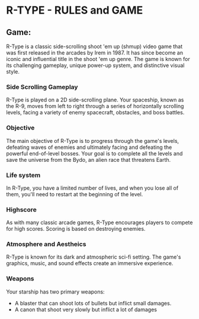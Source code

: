 # R-TYPE - RULES and GAME

## __Game__:

R-Type is a classic side-scrolling shoot 'em up (shmup) video game that was first released in the arcades by Irem in 1987. It has since become an iconic and influential title in the shoot 'em up genre. The game is known for its challenging gameplay, unique power-up system, and distinctive visual style.

### __Side Scrolling Gameplay__

R-Type is played on a 2D side-scrolling plane. Your spaceship, known as the R-9, moves from left to right through a series of horizontally scrolling levels, facing a variety of enemy spacecraft, obstacles, and boss battles.

### __Objective__

The main objective of R-Type is to progress through the game's levels, defeating waves of enemies and ultimately facing and defeating the powerful end-of-level bosses. Your goal is to complete all the levels and save the universe from the Bydo, an alien race that threatens Earth.

### __Life system__

In R-Type, you have a limited number of lives, and when you lose all of them, you'll need to restart at the beginning of the level.

### __Highscore__

As with many classic arcade games, R-Type encourages players to compete for high scores. Scoring is based on destroying enemies.

### __Atmosphere and Aestheics__

R-Type is known for its dark and atmospheric sci-fi setting. The game's graphics, music, and sound effects create an immersive experience.

### __Weapons__

Your starship has two primary weapons: 
- A blaster that can shoot lots of bullets but inflict small damages.
- A canon that shoot very slowly but inflict a lot of damages